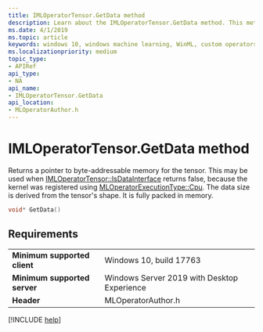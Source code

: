 ```yaml
---
title: IMLOperatorTensor.GetData method
description: Learn about the IMLOperatorTensor.GetData method. This method returns a pointer to byte-addressable memory for the tensor.
ms.date: 4/1/2019
ms.topic: article
keywords: windows 10, windows machine learning, WinML, custom operators, GetData
ms.localizationpriority: medium
topic_type:
- APIRef
api_type:
- NA
api_name:
- IMLOperatorTensor.GetData
api_location:
- MLOperatorAuthor.h
---
```


# IMLOperatorTensor.GetData method

Returns a pointer to byte-addressable memory for the tensor. This may be used when [IMLOperatorTensor::IsDataInterface](IMLOperatorTensor_IsDataInterface.md) returns false, because the kernel was registered using [MLOperatorExecutionType::Cpu](MLOperatorExecutionType.md). The data size is derived from the tensor's shape. It is fully packed in memory.

```cpp
void* GetData()
```

## Requirements

| | |
|-|-|
| **Minimum supported client** | Windows 10, build 17763 |
| **Minimum supported server** | Windows Server 2019 with Desktop Experience |
| **Header** | MLOperatorAuthor.h |

[!INCLUDE [help](../../includes/get-help.md)]
